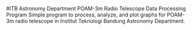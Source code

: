 #ITB Astronomy Department POAM-3m Radio Telescope Data Processing Program
Simple program to process, analyze, and plot graphs for POAM-3m radio telescope in Institut Teknologi Bandung Astronomy Department.
